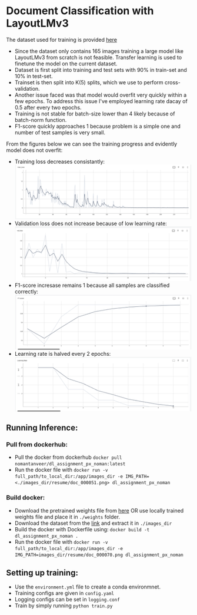 # Document Classification with LayoutLMv3

The dataset used for training is provided [here](https://www.kaggle.com/datasets/ritvik1909/document-classification-dataset)

- Since the dataset only contains 165 images training a large model like LayoutLMv3 from scratch is not feasible. Transfer learning is used to finetune the model on the current dataset.
- Dataset is first split into training and test sets with 90% in train-set and 10% in test-set.
- Trainset is then split into K(5) splits, which we use to perform cross-validation.
- Another issue faced was that model would overfit very quickly within a few epochs. To address this issue I've employed learning rate dacay of 0.5 after every two epochs.
- Training is not stable for batch-size lower than 4 likely because of batch-norm function.
- F1-score quickly approaches 1 because problem is a simple one and number of test samples is very small.


From the figures below we can see the training progress and evidently model does not overfit:
- Training loss decreases consistantly:
![Training loss](imgs/Train_loss.png)
- Validation loss does not increase because of low learning rate:
![Validation loss](imgs/Val_loss.png)
- F1-score incresase remains 1 because all samples are classified correctly:
![F1 Score](imgs/F1-score.png)
- Learning rate is halved every 2 epochs:
![Learning Rate](imgs/Learning_rate.png)

## Running Inference:

### Pull from dockerhub:
- Pull the docker from dockerhub ```docker pull nomantanveer/dl_assignment_px_noman:latest```
- Run the docker file with ```docker run -v full_path/to_local_dir:/app/images_dir -e IMG_PATH=<./images_dir/resume/doc_000051.png> dl_assignment_px_noman```

### Build docker:
- Download the pretrained weights file from [here](https://drive.google.com/drive/folders/12sgMMqbHZ7BkKY2zfbhOJ7AbdEtPy8yO?usp=share_link) OR use locally trained weights file and place it in ```./weights``` folder.
- Download the dataset from the [link](https://www.kaggle.com/datasets/ritvik1909/document-classification-dataset) and extract it in ```./images_dir```
- Build the docker with Dockerfile using: ```docker build -t dl_assignment_px_noman .```
- Run the docker file with ```docker run -v full_path/to_local_dir:/app/images_dir -e IMG_PATH=images_dir/resume/doc_000070.png dl_assignment_px_noman```

## Setting up training:
- Use the ```environment.yml``` file to create a conda environmnet.
- Training configs are given in ```config.yaml```
- Logging configs can be set in ```logging.conf```
- Train by simply running ```python train.py```
